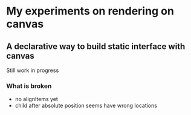 # My experiments on rendering on canvas

## A declarative way to build static interface with canvas

Still work in progress

### What is broken
- no alignItems yet
- child after absolute position seems have wrong locations
